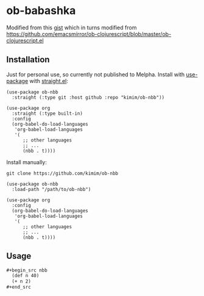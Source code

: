 # ob-babashka

Modified from this [gist](https://gist.github.com/lasvice/aad29c970f1c221d5663286a0fbd0ad8) which in turns modified from https://github.com/emacsmirror/ob-clojurescript/blob/master/ob-clojurescript.el

## Installation
Just for personal use, so currently not published to Melpha.
Install with [use-package](https://github.com/jwiegley/use-package) with [straight.el](https://github.com/radian-software/straight.el):

```emacs-lisp
(use-package ob-nbb
  :straight (:type git :host github :repo "kimim/ob-nbb"))

(use-package org
  :straight (:type built-in)
  :config
  (org-babel-do-load-languages
   'org-babel-load-languages
   '(
      ;; other languages
      ;; ...
      (nbb . t))))
```

Install manually:

```shell
git clone https://github.com/kimim/ob-nbb
```

```emacs-lisp
(use-package ob-nbb
  :load-path "/path/to/ob-nbb")

(use-package org
  :config
  (org-babel-do-load-languages
   'org-babel-load-languages
   '(
      ;; other languages
      ;; ...
      (nbb . t))))
```
## Usage

```org
#+begin_src nbb
  (def n 40)
  (+ n 2)
#+end_src
```
